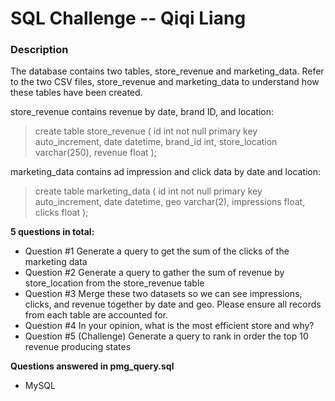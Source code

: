 # SQL Challenge -- Qiqi Liang

### Description

The database contains two tables, store_revenue and marketing_data. Refer to the two CSV files, store_revenue and marketing_data to understand how these tables have been created.

store_revenue contains revenue by date, brand ID, and location:

> create table store_revenue ( id int not null primary key auto_increment, date datetime, brand_id int, store_location varchar(250), revenue float
);

marketing_data contains ad impression and click data by date and location:

> create table marketing_data ( id int not null primary key auto_increment, date datetime, geo varchar(2), impressions float, clicks float );


**5 questions in total:** 

- Question #1 Generate a query to get the sum of the clicks of the marketing data​
- Question #2 Generate a query to gather the sum of revenue by store_location from the store_revenue table​
- Question #3 Merge these two datasets so we can see impressions, clicks, and revenue together by date and geo. Please ensure all records from each table are accounted for.​
- Question #4 In your opinion, what is the most efficient store and why?​
- Question #5 (Challenge) Generate a query to rank in order the top 10 revenue producing states​

**Questions answered in pmg_query.sql**
 - MySQL
